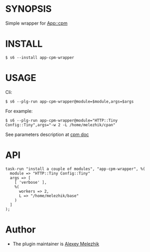 # SYNOPSIS

Simple wrapper for [App::cpm](https://metacpan.org/pod/App::cpm)


# INSTALL

    $ s6 --install app-cpm-wrapper

# USAGE

Cli:

    $ s6 --plg-run app-cpm-wrapper@module=$module,args=$args

For example:

    $ s6 --plg-run app-cpm-wrapper@module="HTTP::Tiny Config::Tiny",args="-w 2 -L /home/melezhik/cpan"

See parameters description at [cpm doc](https://metacpan.org/pod/distribution/App-cpm/script/cpm)

# API

    task-run "install a couple of modules", "app-cpm-wrapper", %(
      module => "HTTP::Tiny Config::Tiny"
      args => [
        [ 'verbose' ],
        %( 
          workers => 2,
          L => "/home/melezhik/base"
        )
      ]
    );


# Author

* The plugin maintainer is [Alexey Melezhik](https://github.com/melezhik/)




